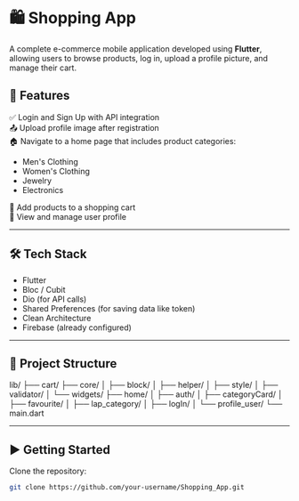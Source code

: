 # 🛍️ Shopping App

A complete e-commerce mobile application developed using **Flutter**, allowing users to browse products, log in, upload a profile picture, and manage their cart.

## 📌 Features

✅ Login and Sign Up with API integration  
📤 Upload profile image after registration  
🏠 Navigate to a home page that includes product categories:

- Men's Clothing  
- Women's Clothing  
- Jewelry  
- Electronics  

🛒 Add products to a shopping cart  
👤 View and manage user profile  

---

## 🛠️ Tech Stack

- Flutter  
- Bloc / Cubit  
- Dio (for API calls)  
- Shared Preferences (for saving data like token)  
- Clean Architecture  
- Firebase (already configured)

---

## 📁 Project Structure
lib/
├── cart/
├── core/
│ ├── block/
│ ├── helper/
│ ├── style/
│ ├── validator/
│ └── widgets/
├── home/
│ ├── auth/
│ ├── categoryCard/
│ ├── favourite/
│ ├── lap_category/
│ ├── logIn/
│ └── profile_user/
└── main.dart


---

## ▶️ Getting Started

Clone the repository:

```bash
git clone https://github.com/your-username/Shopping_App.git



